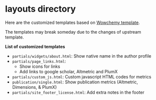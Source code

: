 # layouts directory

Here are the customized templates based on
[Wowchemy template](https://github.com/wowchemy/wowchemy-hugo-modules).

The templates may break someday due to the changes of upstream template.

**List of customized templates**

- `partials/widgets/about.html`: Show native name in the author profile
- `partials/page_links.html`:
  - Show icons for links
  - Add links to google scholar, Altmetric and PlumX
- `partials/custom_js.html`: Custom javascript HTML codes for metrics
- `publication/single.html`: Show publication metrics (Altmetric, Dimensions, & PlumX)
- `partials/site_footer_license.html`: Add extra notes in the footer
